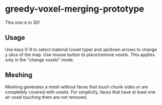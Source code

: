 # greedy-voxel-merging-prototype

This one is in 3D!

## Usage
Use keys 0-9 to select material (voxel type) and up/down arrows to change y slice of the map. Use mouse button to place/remove voxels. This applies only in the "change voxels" mode.

## Meshing
Meshing generates a mesh without faces that touch chunk sides or are completely covered with voxels. For simplicity, faces that have at least one air voxel touching them are not removed.